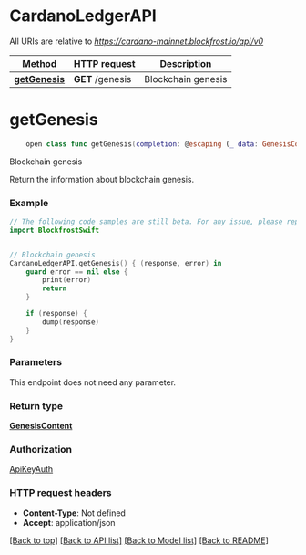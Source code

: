 # CardanoLedgerAPI

All URIs are relative to *https://cardano-mainnet.blockfrost.io/api/v0*

Method | HTTP request | Description
------------- | ------------- | -------------
[**getGenesis**](CardanoLedgerAPI.md#getgenesis) | **GET** /genesis | Blockchain genesis


# **getGenesis**
```swift
    open class func getGenesis(completion: @escaping (_ data: GenesisContent?, _ error: Error?) -> Void)
```

Blockchain genesis

Return the information about blockchain genesis.

### Example
```swift
// The following code samples are still beta. For any issue, please report via http://github.com/OpenAPITools/openapi-generator/issues/new
import BlockfrostSwift


// Blockchain genesis
CardanoLedgerAPI.getGenesis() { (response, error) in
    guard error == nil else {
        print(error)
        return
    }

    if (response) {
        dump(response)
    }
}
```

### Parameters
This endpoint does not need any parameter.

### Return type

[**GenesisContent**](GenesisContent.md)

### Authorization

[ApiKeyAuth](../README.md#ApiKeyAuth)

### HTTP request headers

 - **Content-Type**: Not defined
 - **Accept**: application/json

[[Back to top]](#) [[Back to API list]](../README.md#documentation-for-api-endpoints) [[Back to Model list]](../README.md#documentation-for-models) [[Back to README]](../README.md)

